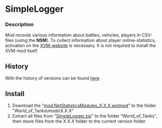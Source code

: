 ﻿# SimpleLogger

### Description
Mod records various information about battles, vehicles, players in CSV-files (using the **NSM**). To collect information about player online-statistics, activation on the [XVM-website](https://modxvm.com/) is necessary. It is not required to install the XVM-mod itself.

## History
With the history of versions can be found [here][]

## Install
1. Download the "[mod.NetStatisticsModules_X.X.X.wotmod][]" to the folder "World_of_Tanks\mods\X.X.X\"
2. Extract all files from "[SimpleLogger.zip][]" to the folder "World_of_Tanks\", then move files from the X.X.X folder to the current version folder

[here]:./HISTORY.md
[mod.NetStatisticsModules_X.X.X.wotmod]:../NetStatisticsModules/zip
[SimpleLogger.zip]:./zip